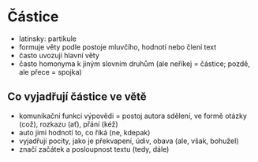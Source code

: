 # Částice
- latinsky: partikule
- formuje věty podle postoje mluvčího, hodnotí nebo člení text
- často uvozují hlavní věty
- často homonyma k jiným slovním druhům (ale neříkej = částice; pozdě, ale přece = spojka)

## Co vyjadřují částice ve větě
- komunikační funkci výpovědi = postoj autora sdělení, ve formě otázky (což), rozkazu (ať), přání (kéž)
- auto jimi hodnotí to, co říká (ne, kdepak)
- vyjadřují pocity, jako je překvapení, údiv, obava (ale, však, bohužel)
- značí začátek a posloupnost textu (tedy, dále)
